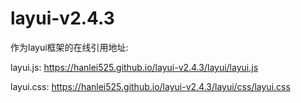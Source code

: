 # layui-v2.4.3
作为layui框架的在线引用地址:

layui.js:  https://hanlei525.github.io/layui-v2.4.3/layui/layui.js

layui.css:  https://hanlei525.github.io/layui-v2.4.3/layui/css/layui.css
